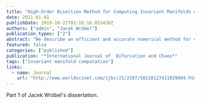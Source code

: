 ```yaml
---
title: "High-Order Bisection Method for Computing Invariant Manifolds of Two-Dimensional Maps"
date: 2011-01-01
publishDate: 2019-10-22T02:16:16.053430Z
authors: ["admin", "Jacek Wróbel"]
publication_types: ["2"]
abstract: "We describe an efficient and accurate numerical method for computing smooth approximations to invariant manifolds of planar maps, based on geometric modeling ideas from Computer Aided Geometric Design (CAGD). The unstable manifold of a hyperbolic fixed point is modeled by a piecewise B ́ezier interpolant (a Catmull–Rom spline) and properties of such curves are used to define a rule for adaptively adding points to ensure that the approximation resolves the manifold to within a specified tolerance. Numerical tests on a variety of example mappings demonstrate that the new method produces a manifold of a given accuracy with far fewer calls to the map, compared with previous methods. A brief introduction to the relevant ideas from CAGD is provided."
featured: false
categories: ["published"]
publication: "*International Journal of  Bifurcation and Chaos*"
tags: ["Invariant manifold computation"]
links:
  - name: Journal
    url: "http://www.worldscinet.com/ijbc/21/2107/S0218127411029604.html"
---
```

Part 1 of Jacek Wróbel's dissertation.
